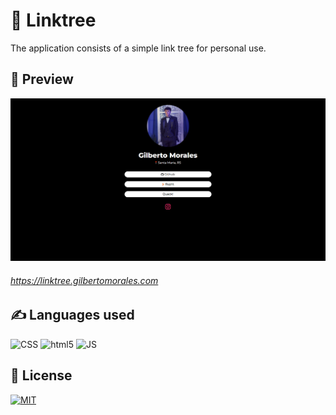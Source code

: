 
# 🌳 Linktree 

The application consists of a simple link tree for personal use.

## 🤳 Preview
<p> <img alt="Web" src="https://github.com/eumorales/eumorales/blob/main/preview/linktree-web.png" /></p>

###### https://linktree.gilbertomorales.com

## ✍ Languages used
<img alt="CSS" src="https://img.shields.io/badge/CSS3-%231572B6.svg?style=flat-square&logo=css3&logoColor=white" /> <img alt="html5" src="https://img.shields.io/badge/-HTML5-E34F26?style=flat-square&logo=html5&logoColor=white" /> <img alt="JS" src="https://img.shields.io/badge/JavaScript-F7DF1E?logo=JavaScript&logoColor=000&style=flat-square" />

## 📄 License
<a href="https://github.com/eumorales/linktree/blob/main/LICENSE" target="_blank"><img alt="MIT" src="https://img.shields.io/badge/license-MIT-blue" />
		

